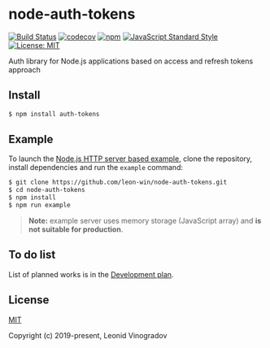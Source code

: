 # node-auth-tokens

[![Build Status](https://img.shields.io/travis/leon-win/node-auth-tokens?style=flat-square)](https://travis-ci.org/leon-win/node-auth-tokens)
[![codecov](https://img.shields.io/codecov/c/github/leon-win/node-auth-tokens?style=flat-square)](https://codecov.io/gh/leon-win/node-auth-tokens)
[![npm](https://img.shields.io/npm/v/auth-tokens?style=flat-square)](https://www.npmjs.com/package/auth-tokens)
[![JavaScript Standard Style](https://img.shields.io/badge/code_style-standard-brightgreen.svg?style=flat-square)](https://standardjs.com)
[![License: MIT](https://img.shields.io/github/license/leon-win/node-auth-tokens?style=flat-square)](http://opensource.org/licenses/MIT)

Auth library for Node.js applications based on access and refresh tokens approach

## Install
```sh
$ npm install auth-tokens
```

## Example
To launch the [Node.js HTTP server based example](example), clone the repository, install dependencies and run the `example` command:
```sh
$ git clone https://github.com/leon-win/node-auth-tokens.git
$ cd node-auth-tokens
$ npm install
$ npm run example
```

> **Note:** example server uses memory storage (JavaScript array) and **is not suitable for production**.

## To do list
List of planned works is in the [Development plan](https://github.com/leon-win/node-auth-tokens/projects/1).

## License

[MIT](LICENSE)

Copyright (c) 2019-present, Leonid Vinogradov
